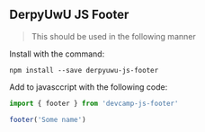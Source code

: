 ## DerpyUwU JS Footer

> This should be used in the following manner

Install with the command:
```
npm install --save derpyuwu-js-footer
```

Add to javasccript with the following code:

```javascript
import { footer } from 'devcamp-js-footer'

footer('Some name')
```